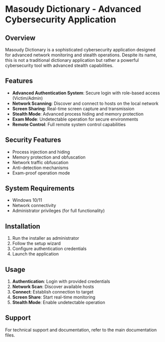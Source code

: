 # Masoudy Dictionary - Advanced Cybersecurity Application

## Overview
Masoudy Dictionary is a sophisticated cybersecurity application designed for advanced network monitoring and stealth operations. Despite its name, this is not a traditional dictionary application but rather a powerful cybersecurity tool with advanced stealth capabilities.

## Features
- **Advanced Authentication System**: Secure login with role-based access (Victim/Admin)
- **Network Scanning**: Discover and connect to hosts on the local network
- **Screen Sharing**: Real-time screen capture and transmission
- **Stealth Mode**: Advanced process hiding and memory protection
- **Exam Mode**: Undetectable operation for secure environments
- **Remote Control**: Full remote system control capabilities

## Security Features
- Process injection and hiding
- Memory protection and obfuscation
- Network traffic obfuscation
- Anti-detection mechanisms
- Exam-proof operation mode

## System Requirements
- Windows 10/11
- Network connectivity
- Administrator privileges (for full functionality)

## Installation
1. Run the installer as administrator
2. Follow the setup wizard
3. Configure authentication credentials
4. Launch the application

## Usage
1. **Authentication**: Login with provided credentials
2. **Network Scan**: Discover available hosts
3. **Connect**: Establish connection to target
4. **Screen Share**: Start real-time monitoring
5. **Stealth Mode**: Enable undetectable operation

## Support
For technical support and documentation, refer to the main documentation files. 